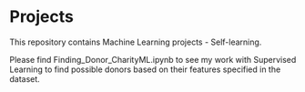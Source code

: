 # Projects
This repository contains Machine Learning projects - Self-learning.

Please find Finding_Donor_CharityML.ipynb to see my work with Supervised Learning to find possible donors based on their features specified in the dataset.
